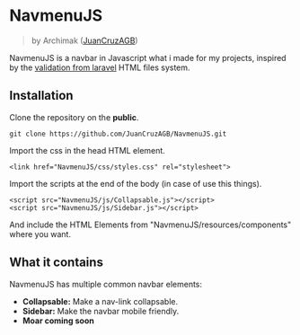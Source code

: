 # NavmenuJS
> by Archimak ([JuanCruzAGB](https://github.com/JuanCruzAGB))

NavmenuJS is a navbar in Javascript what i made for my projects, inspired by the [validation from laravel](https://laravel.com/docs/6.x/validation) HTML files system.

## Installation

Clone the repository on the __public__.
```
git clone https://github.com/JuanCruzAGB/NavmenuJS.git
```

Import the css in the head HTML element.
```
<link href="NavmenuJS/css/styles.css" rel="stylesheet">
```

Import the scripts at the end of the body (in case of use this things).
```
<script src="NavmenuJS/js/Collapsable.js"></script>
<script src="NavmenuJS/js/Sidebar.js"></script>
```

And include the HTML Elements from "NavmenuJS/resources/components" where you want.

## What it contains

NavmenuJS has multiple common navbar elements:
- __Collapsable:__ Make a nav-link collapsable.
- __Sidebar:__ Make the navbar mobile friendly.
- __Moar coming soon__